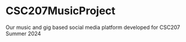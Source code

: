 # CSC207MusicProject
Our music and gig based social media platform developed for CSC207 Summer 2024
